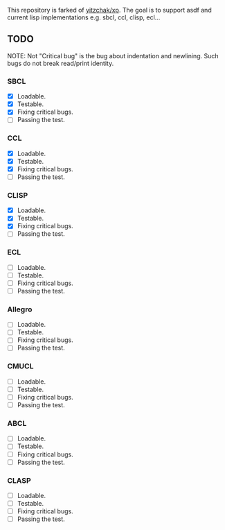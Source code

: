 This repository is farked of [yitzchak/xp](https://github.com/yitzchak/xp).
The goal is to support asdf and current lisp implementations e.g. sbcl, ccl, clisp, ecl...

## TODO
NOTE: Not "Critical bug" is the bug about indentation and newlining.
Such bugs do not break read/print identity.

### SBCL
* [x] Loadable.
* [x] Testable.
* [x] Fixing critical bugs.
* [ ] Passing the test.

### CCL
* [x] Loadable.
* [x] Testable.
* [x] Fixing critical bugs.
* [ ] Passing the test.

### CLISP
* [x] Loadable.
* [x] Testable.
* [x] Fixing critical bugs.
* [ ] Passing the test.

### ECL
* [ ] Loadable.
* [ ] Testable.
* [ ] Fixing critical bugs.
* [ ] Passing the test.

### Allegro
* [ ] Loadable.
* [ ] Testable.
* [ ] Fixing critical bugs.
* [ ] Passing the test.

### CMUCL
* [ ] Loadable.
* [ ] Testable.
* [ ] Fixing critical bugs.
* [ ] Passing the test.

### ABCL
* [ ] Loadable.
* [ ] Testable.
* [ ] Fixing critical bugs.
* [ ] Passing the test.

### CLASP
* [ ] Loadable.
* [ ] Testable.
* [ ] Fixing critical bugs.
* [ ] Passing the test.
